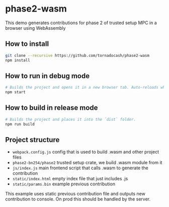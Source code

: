 # phase2-wasm

This demo generates contributions for phase 2 of trusted setup MPC in a browser using WebAssembly  

## How to install

```sh
git clone --recursive https://github.com/tornadocash/phase2-wasm
npm install
```

## How to run in debug mode

```sh
# Builds the project and opens it in a new browser tab. Auto-reloads when the project changes.
npm start
```

## How to build in release mode

```sh
# Builds the project and places it into the `dist` folder.
npm run build
```

## Project structure

* `webpack.config.js` config that is used to build .wasm and other project files
* `phase2-bn254/phase2` trusted setup crate, we build .wasm module from it
* `js/index.js` main frontend script that calls .wasm to generate the contribution
* `static/index.html` empty index file that just includes .js
* `static/params.bin` example previous contribution

This example uses static previous contribution file and outputs new contribution to console. On prod this should be handled by the server.